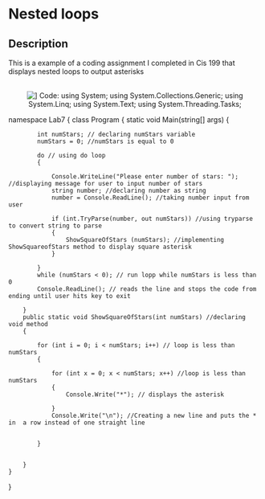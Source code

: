<h1>Nested loops</h1>

<h2>Description</h2>
This is a example of a coding assignment I completed in Cis 199 that displays nested loops to output asterisks
<br />




<p align="center">
 <br/>
<img src="https://i.imgur.com/Dec9xTE.png" alt="]"/>
Code:
using System;
using System.Collections.Generic;
using System.Linq;
using System.Text;
using System.Threading.Tasks;

namespace Lab7
{
    class Program
    {
        static void Main(string[] args)
        {

            int numStars; // declaring numStars variable
            numStars = 0; //numStars is equal to 0 

            do // using do loop
            {

                Console.WriteLine("Please enter number of stars: "); //displaying message for user to input number of stars
                string number; //declaring number as string
                number = Console.ReadLine(); //taking number input from user

                if (int.TryParse(number, out numStars)) //using tryparse to convert string to parse
                {
                    ShowSquareOfStars (numStars); //implementing ShowSquareofStars method to display square asterisk
                }

            }
            while (numStars < 0); // run lopp while numStars is less than 0
            Console.ReadLine(); // reads the line and stops the code from ending until user hits key to exit

        }
        public static void ShowSquareOfStars(int numStars) //declaring void method
        {

            for (int i = 0; i < numStars; i++) // loop is less than numStars
            {

                for (int x = 0; x < numStars; x++) //loop is less than numStars
                {
                    Console.Write("*"); // displays the asterisk

                }
                Console.Write("\n"); //Creating a new line and puts the * in  a row instead of one straight line


            }


        }
    }
}
